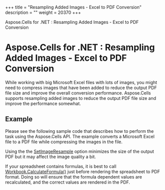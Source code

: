 +++
title = "Resampling Added Images - Excel to PDF Conversion" 
description = "" 
weight = 20370 
+++

Aspose.Cells for .NET : Resampling Added Images - Excel to PDF Conversion  

# Aspose.Cells for .NET : Resampling Added Images - Excel to PDF Conversion


While working with big Microsoft Excel files with lots of images, you might need to compress images that have been added to reduce the output PDF file size and improve the overall conversion performance. Aspose.Cells supports resampling added images to reduce the output PDF file size and improve the performance somewhat.

## Example

Please see the following sample code that describes how to perform the task using the Aspose.Cells API. The example converts a Microsoft Excel file to a PDF file while compressing the images in the file.

Using the the [SetImageResample](https://apireference.aspose.com/net/cells/aspose.cells/pdfsaveoptions/methods/setimageresample) option minimizes the size of the output PDF but it may affect the image quality a bit.

If your spreadsheet contains formulas, it is best to call [Workbook.CalculateFormula()](https://apireference.aspose.com/net/cells/aspose.cells/workbook/methods/calculateformula) just before rendering the spreadsheet to PDF format. Doing so will ensure that the formula dependent values are recalculated, and the correct values are rendered in the PDF.

